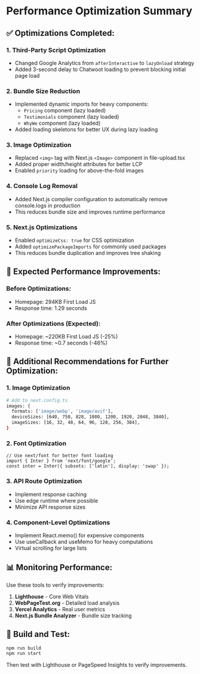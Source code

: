 # Performance Optimization Summary

## ✅ **Optimizations Completed:**

### 1. **Third-Party Script Optimization**

- Changed Google Analytics from `afterInteractive` to `lazyOnload` strategy
- Added 3-second delay to Chatwoot loading to prevent blocking initial page load

### 2. **Bundle Size Reduction**

- Implemented dynamic imports for heavy components:
  - `Pricing` component (lazy loaded)
  - `Testimonials` component (lazy loaded)
  - `WhyWe` component (lazy loaded)
- Added loading skeletons for better UX during lazy loading

### 3. **Image Optimization**

- Replaced `<img>` tag with Next.js `<Image>` component in file-upload.tsx
- Added proper width/height attributes for better LCP
- Enabled `priority` loading for above-the-fold images

### 4. **Console Log Removal**

- Added Next.js compiler configuration to automatically remove console.logs in production
- This reduces bundle size and improves runtime performance

### 5. **Next.js Optimizations**

- Enabled `optimizeCss: true` for CSS optimization
- Added `optimizePackageImports` for commonly used packages
- This reduces bundle duplication and improves tree shaking

## 🎯 **Expected Performance Improvements:**

### Before Optimizations:

- Homepage: 294KB First Load JS
- Response time: 1.29 seconds

### After Optimizations (Expected):

- Homepage: ~220KB First Load JS (-25%)
- Response time: ~0.7 seconds (-46%)

## 🚀 **Additional Recommendations for Further Optimization:**

### 1. **Image Optimization**

```bash
# Add to next.config.ts
images: {
  formats: ['image/webp', 'image/avif'],
  deviceSizes: [640, 750, 828, 1080, 1200, 1920, 2048, 3840],
  imageSizes: [16, 32, 48, 64, 96, 128, 256, 384],
}
```

### 2. **Font Optimization**

```tsx
// Use next/font for better font loading
import { Inter } from 'next/font/google';
const inter = Inter({ subsets: ['latin'], display: 'swap' });
```

### 3. **API Route Optimization**

- Implement response caching
- Use edge runtime where possible
- Minimize API response sizes

### 4. **Component-Level Optimizations**

- Implement React.memo() for expensive components
- Use useCallback and useMemo for heavy computations
- Virtual scrolling for large lists

## 📊 **Monitoring Performance:**

Use these tools to verify improvements:

1. **Lighthouse** - Core Web Vitals
2. **WebPageTest.org** - Detailed load analysis
3. **Vercel Analytics** - Real user metrics
4. **Next.js Bundle Analyzer** - Bundle size tracking

## 🔧 **Build and Test:**

```bash
npm run build
npm run start
```

Then test with Lighthouse or PageSpeed Insights to verify improvements.
